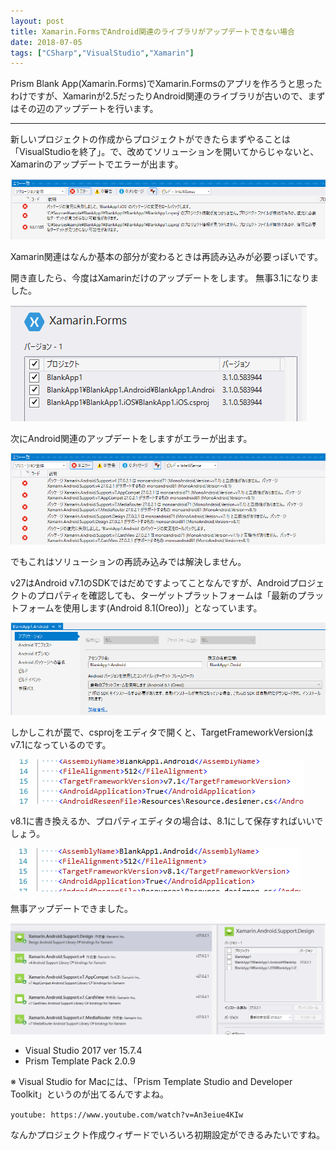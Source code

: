 ```yaml
---
layout: post
title: Xamarin.FormsでAndroid関連のライブラリがアップデートできない場合
date: 2018-07-05
tags: ["CSharp","VisualStudio","Xamarin"]
---
```


Prism Blank App(Xamarin.Forms)でXamarin.Formsのアプリを作ろうと思ったわけですが、Xamarinが2.5だったりAndroid関連のライブラリが古いので、まずはその辺のアップデートを行います。

---

新しいプロジェクトの作成からプロジェクトができたらまずやることは「VisualStudioを終了」。で、改めてソリューションを開いてからじゃないと、Xamarinのアップデートでエラーが出ます。

![xam1.png](xam1.png)

Xamarin関連はなんか基本の部分が変わるときは再読み込みが必要っぽいです。

開き直したら、今度はXamarinだけのアップデートをします。
無事3.1になりました。

![xam2.png](xam2.png)

次にAndroid関連のアップデートをしますがエラーが出ます。

 ![xam3.png](xam3.png)

でもこれはソリューションの再読み込みでは解決しません。

v27はAndroid v7.1のSDKではだめですよってことなんですが、Androidプロジェクトのプロパティを確認しても、ターゲットプラットフォームは「最新のプラットフォームを使用します(Android 8.1(Oreo))」となっています。

![xam4.png](xam4.png)

しかしこれが罠で、csprojをエディタで開くと、TargetFrameworkVersionはv7.1になっているのです。

![xam5.png](xam5.png)

v8.1に書き換えるか、プロパティエディタの場合は、8.1にして保存すればいいでしょう。

![xam6.png](xam6.png)

無事アップデートできました。

![xam7.png](xam7.png)

* Visual Studio 2017 ver 15.7.4
* Prism Template Pack 2.0.9

※ Visual Studio for Macには、「Prism Template Studio and Developer Toolkit」というのが出てるんですよね。

`youtube: https://www.youtube.com/watch?v=An3eiue4KIw`

なんかプロジェクト作成ウィザードでいろいろ初期設定ができるみたいですね。